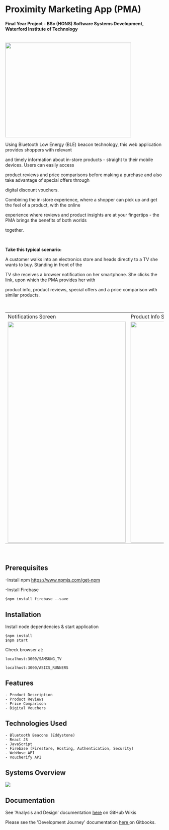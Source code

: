 # Proximity Marketing App (PMA)
#### Final Year Project - BSc (HONS) Software Systems Development, Waterford Institute of Technology
<br>
<img src="https://user-images.githubusercontent.com/20372577/56387130-6d5d9780-621b-11e9-856c-3783af311a7b.png" height="300" width="400">

<br>

Using Bluetooth Low Energy (BLE) beacon technology, this web application provides shoppers with relevant

and timely information about in-store products - straight to their mobile devices. Users can easily access

product reviews and price comparisons before making a purchase and also take advantage of special offers through

digital discount vouchers.

Combining the in-store experience, where a shopper can pick up and get the feel of a product, with the online

experience where reviews and product insights are at your fingertips - the PMA brings the benefits of both worlds

together.

<br>

  **Take this typical scenario:**

  A customer walks into an electronics store and heads directly to a TV she wants to buy. Standing in front of the

  TV she receives a browser notification on her smartphone. She clicks the link, upon which the PMA provides her with

  product info, product reviews, special offers and a price comparison with similar products.

<br>

<table>
  <tr>
    <td>Notifications Screen</td>
    <td>Product Info Screen</td>
  </tr>
  <tr>
    <td><img src="https://user-images.githubusercontent.com/20372577/46041881-d6f54780-c10b-11e8-9fa1-a9d1a0f2b435.JPG" height="700" width="375"></td>
    <td><img src="https://user-images.githubusercontent.com/20372577/46042532-841c8f80-c10d-11e8-8e76-9b22af68b668.PNG" height="700" width="375"></td>
  </tr>
</table>

<br>

## Prerequisites

-Install npm https://www.npmjs.com/get-npm

-Install Firebase

    $npm install firebase --save


## Installation

Install node dependencies & start application

    $npm install
    $npm start

Check browser at:

    localhost:3000/SAMSUNG_TV

    localhost:3000/ASICS_RUNNERS

## Features

    - Product Description
    - Product Reviews
    - Price Comparison
    - Digital Vouchers

## Technologies Used

    - Bluetooth Beacons (Eddystone)
    - React JS
    - JavaScript
    - Firebase (Firestore, Hosting, Authentication, Security)
    - WebHose API
    - Voucherify API

## Systems Overview

<img src="https://user-images.githubusercontent.com/20372577/46046923-c8faf300-c11a-11e8-9aef-1c038383097e.png">
<br>

## Documentation

See 'Analysis and Design' documentation <a href="https://github.com/Shane-Walsh/Proximity-Marketing-App/wiki/Analysis-&-Design">here</a> on GitHub Wikis

Please see the 'Development Journey' documentation <a href="https://shanewalsh.gitbook.io/proximity-marketing-app">here </a> on Gitbooks.

